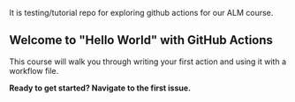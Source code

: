 It is testing/tutorial repo for exploring github actions for our ALM course. 


## Welcome to "Hello World" with GitHub Actions

This course will walk you through writing your first action and using it with a workflow file. 

**Ready to get started? Navigate to the first issue.**
